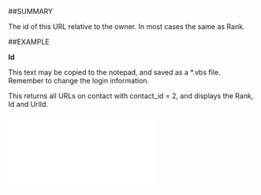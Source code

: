 

##SUMMARY

The id of this URL relative to the owner. In most cases the same as Rank.


##EXAMPLE

**Id**

This text may be copied to the notepad, and saved as a *.vbs file. Remember to change the login information. 



This returns all URLs on contact with contact_id = 2, and displays the Rank, Id and UrlId.

![](../../Examples/vbs/SOUrl.Id.vbs.txt)





